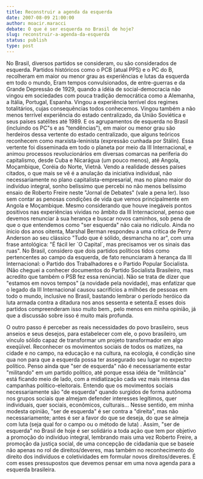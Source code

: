 ```yaml
---
title: Reconstruir a agenda da esquerda
date: 2007-08-09 21:00:00
author: moacir.maracci
debate: O que é ser esquerda no Brasil de hoje?
slug: reconstruir-a-agenda-da-esquerda
status: publish 
type: post
---
```


No Brasil, diversos partidos se consideram, ou são considerados de esquerda. Partidos históricos como o PCB (atual PPS) e o PC do B, recolheram em maior ou menor grau as experiências e lutas da esquerda em todo o mundo, Eram tempos convulsionados, de entre-guerras e da Grande Depressão de 1929, quando a idéia de social-democracia não vingou em sociedades com pouca tradição democrática como a Alemanha, a Itália, Portugal, Espanha. Vingou a experiência terrível dos regimes totalitários, cujas consequências todos conhecemos. Vingou também a não menos terrível experiência do estado centralizado, da União Soviética e seus países satélites até 1989. E os agrupamentos de esquerda no Brasil (incluindo os PC"s e as "tendências"), em maior ou menor grau são herdeiros dessa vertente do estado centralizado, que alguns teóricos reconhecem como marxista-leninista (expressão cunhada por Stálin). Essa vertente foi disseminada em todo o planeta por meio da III Internacional, e animou processos revolucionários em diversas comarcas na periferia do capitalismo, desde Cuba e Nicarágua (um pouco menos), até Angola, Moçambique, Coréia do Norte, Vietnã. Vendo a realidade desses países citados, o que mais se vê é a anulação da iniciativa individual, não necessariamente no plano capitalista-empresarial, mas no plano maior do indivíduo integral, sonho belíssimo que percebi no não menos belíssimo ensaio de Roberto Freire neste "Jornal de Debates" (vale a pena ler). Isso sem contar as penosas condições de vida que vemos principalmente em Angola e Moçambique. Mesmo considerando que houve inegáveis pontos positivos nas experiências vividas no âmbito da III Internacional, penso que devemos renunciar à sua herança e buscar novos caminhos, sob pena de que o que entendemos como "ser esquerda" não caia no ridículo. Ainda no ínicio dos anos oitenta, Marshal Berman respondeu a uma crítica de Perry Anderson ao seu clássico "Tudo que é sólido, desmancha no ar", com uma frase antológica: "É fácil ler ´O Capital´, mas precisamos ver os sinais das ruas". No Brasil, considero que dois partidos políticos tidos como pertencentes ao campo da esquerda, de fato renunciaram à herança da III Internacional: o Partido dos Trabalhadores e o Partido Popular Socialista. (Não cheguei a conhecer documentos do Partido Socialista Brasileiro, mas acredito que também o PSB fez essa renúncia). Não se trata de dizer que "estamos em novos tempos" (a novidade pela novidade), mas enfatizar que o legado da III Internacional causou sacrifícios a milhões de pessoas em todo o mundo, inclusive no Brasil, bastando lembrar o período heróico da luta armada contra a ditadura nos anos sessenta e setenta.E esses dois partidos compreenderam isso muito bem., pelo menos em minha opinião, já que a discussão sobre isso é muito mais profunda.  

O outro passo é perceber as reais necessidades do povo brasileiro, seus anseios e seus desejos, para estabelecer com ele, o povo brasileiro, um vínculo sólido capaz de transformar um projeto transformador em algo exeqüível. Reconhecer os movimentos sociais de todos os matizes, na cidade e no campo, na educação e na cultura, na ecologia, é condição sine qua non para que a esquerda possa ter assegurado seu lugar no expectro político. Penso ainda que "ser de esquerda" não é necessariamente estar "militando" em um partido político, até porque essa idéia de "militância" está ficando meio de lado, com a midiatização cada vez mais intensa das campanhas político-eleitorais. Entendo que os movimentos sociais necessariamente são "de esquerda" quando surgidos de forma autônoma nos grupos sociais que almejam defender interesses legítimos, quer individuais, quer sociais, econômicos, culturais... Nesse sentido, em minha modesta opinião, "ser de esquerda" é ser contra a "direita", mas não necessariamente; antes é ser a favor do que se deseja, do que se almeja com luta (seja qual for o campo ou o método de luta) . Assim, "ser de esquerda" no Brasil de hoje é ser solidário a toda ação que tem por objetivo a promoção do indivíduo integral, lembrando mais uma vez Roberto Freire, a promoção da justiça social, de uma concepção de cidadania que se baseie não apenas no rol de direitos/deveres, mas também no reconhecimento do direito dos indivíduos e coletividades em formular novos direitos/deveres. É com esses pressupostos que devemos pensar em uma nova agenda para a esquerda brasileira.
